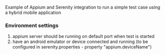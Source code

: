 Example of Appium and Serenity integration to run a simple test case using a hybrid mobile application    

### Environment settings

1. appium server should be running on default port when test is started
2. have an android emulator or device connected and running (to be configured in serenity.properties - property "appium.deviceName")
